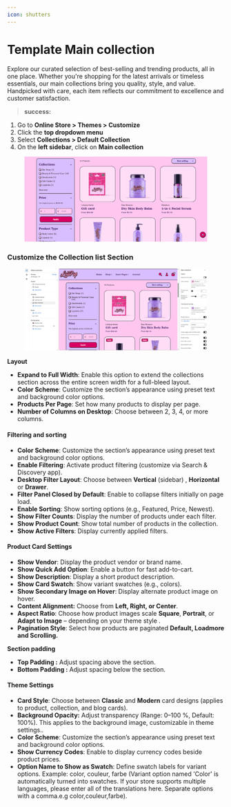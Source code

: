 ```yaml
---
icon: shutters
---
```


# Template Main collection

Explore our curated selection of best-selling and trending products, all in one place. Whether you're shopping for the latest arrivals or timeless essentials, our main collections bring you quality, style, and value. Handpicked with care, each item reflects our commitment to excellence and customer satisfaction.

> **success:** 
1. Go to **Online Store > Themes > Customize**
2. Click the **top dropdown menu**
3. Select **Collections > Default Collection**
4. On the **left sidebar**, click on **Main collection**


<figure><img src="../.gitbook/assets/collection-pageee.png" alt=""><figcaption></figcaption></figure>

### **Customize the** Collection list **Section**

<figure><img src="../.gitbook/assets/list-pagee.png" alt=""><figcaption></figcaption></figure>

**Layout**

* **Expand to Full Width**: Enable this option to extend the collections section across the entire screen width for a full-bleed layout.
* **Color Scheme**: Customize the section’s appearance using preset text and background color options.
* **Products Per Page**: Set how many products to display per page.
* **Number of Columns on Desktop**: Choose between 2, 3, 4, or more columns.

#### Filtering and sorting

* **Color Scheme**: Customize the section’s appearance using preset text and background color options.
* **Enable Filtering**: Activate product filtering (customize via Search & Discovery app).
* **Desktop Filter Layout**: Choose between **Vertical** (sidebar) , **Horizontal** or **Drawer**.
* **Filter Panel Closed by Default**: Enable to collapse filters initially on page load.
* **Enable Sorting**: Show sorting options (e.g., Featured, Price, Newest).
* **Show Filter Counts**: Display the number of products under each filter.
* **Show Product Count**: Show total number of products in the collection.
* **Show Active Filters**: Display currently applied filters.

#### **Product Card Settings**

* **Show Vendor**: Display the product vendor or brand name.
* **Show Quick Add Option**: Enable a button for fast add-to-cart.
* **Show Description**: Display a short product description.
* **Show Card Swatch**: Show variant swatches (e.g., colors).
* **Show Secondary Image on Hover**: Display alternate product image on hover.
* **Content Alignment:** Choose from **Left, Right, or Center**.
* **Aspect Ratio**: Choose how product images scale **Square**, **Portrait**, or **Adapt to Image** – depending on your theme style .
* **Pagination Style**: Select how products are paginated  **Default, Loadmore and Scrolling.**

**Section padding**

* **Top Padding :** Adjust spacing above the section.
* **Bottom Padding :** Adjust spacing below the section.

#### **Theme Settings**

* **Card Style**: Choose between **Classic** and **Modern** card designs (applies to product, collection, and blog cards).
* **Background Opacity:** Adjust transparency (Range: 0–100 %, Default: 100%). This applies to the background image, customizable in theme settings._._
* **Color Scheme**: Customize the section’s appearance using preset text and background color options.
* **Show Currency Codes**: Enable to display currency codes beside product prices.
* **Option Name to Show as Swatch**: Define swatch labels for variant options. Example: color, couleur, farbe (Variant option named 'Color' is automatically turned into swatches. If your store supports multiple languages, please enter all of the translations here. Separate options with a comma.e.g color,couleur,farbe).
